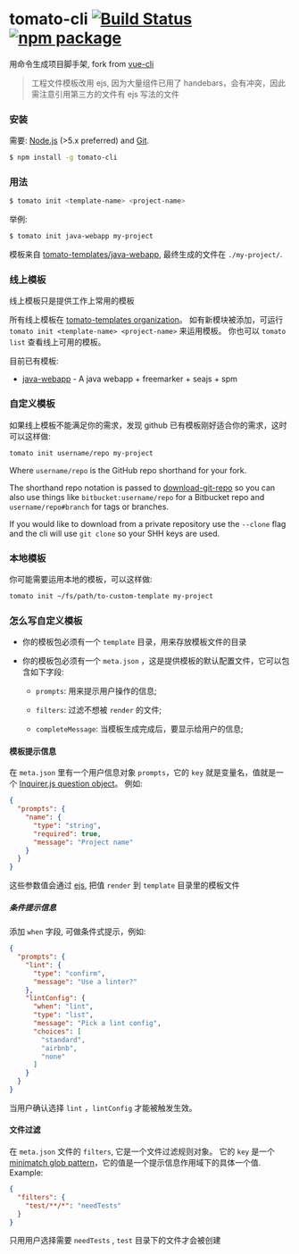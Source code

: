 # tomato-cli [![Build Status](https://img.shields.io/circleci/project/lynzz/tomato-cli/master.svg)](https://circleci.com/gh/lynzz/tomato-cli) [![npm package](https://img.shields.io/npm/v/tomato-cli.svg)](https://www.npmjs.com/package/tomato-cli)

用命令生成项目脚手架, fork from [vue-cli](https://github.com/vuejs/vue-cli)

> 工程文件模板改用 ejs, 因为大量组件已用了 handebars，会有冲突，因此需注意引用第三方的文件有 ejs 写法的文件

### 安装

需要: [Node.js](https://nodejs.org/en/) (>5.x preferred) and [Git](https://git-scm.com/).

``` bash
$ npm install -g tomato-cli
```

### 用法

``` bash
$ tomato init <template-name> <project-name>
```

举例:

``` bash
$ tomato init java-webapp my-project
```

模板来自 [tomato-templates/java-webapp](https://github.com/tomato-templates/java-webapp), 最终生成的文件在 `./my-project/`.

### 线上模板

线上模板只是提供工作上常用的模板

所有线上模板在 [tomato-templates organization](https://github.com/tomato-templates)。 如有新模块被添加，可运行 `tomato init <template-name> <project-name>` 来运用模板。 你也可以 `tomato list` 查看线上可用的模板。

目前已有模板:

- [java-webapp](https://github.com/tomato-templates/java-webapp) - A java webapp + freemarker + seajs + spm


### 自定义模板

如果线上模板不能满足你的需求，发现 github 已有模板刚好适合你的需求，这时可以这样做:

``` bash
tomato init username/repo my-project
```

Where `username/repo` is the GitHub repo shorthand for your fork.

The shorthand repo notation is passed to [download-git-repo](https://github.com/flipxfx/download-git-repo) so you can also use things like `bitbucket:username/repo` for a Bitbucket repo and `username/repo#branch` for tags or branches.

If you would like to download from a private repository use the `--clone` flag and the cli will use `git clone` so your SHH keys are used.

### 本地模板

你可能需要运用本地的模板，可以这样做:

``` bash
tomato init ~/fs/path/to-custom-template my-project
```

### 怎么写自定义模板

- 你的模板包必须有一个 `template` 目录，用来存放模板文件的目录 

- 你的模板包必须有一个 `meta.json` ，这是提供模板的默认配置文件，它可以包含如下字段:

  - `prompts`: 用来提示用户操作的信息;

  - `filters`: 过滤不想被 `render` 的文件;

  - `completeMessage`: 当模板生成完成后，要显示给用户的信息;

#### 模板提示信息

在 `meta.json` 里有一个用户信息对象 `prompts`，它的 `key` 就是变量名，值就是一个 [Inquirer.js question object](https://github.com/SBoudrias/Inquirer.js/#question)。 例如:

``` json
{
  "prompts": {
    "name": {
      "type": "string",
      "required": true,
      "message": "Project name"
    }
  }
}
```

这些参数值会通过 [ejs](https://github.com/tj/ejs), 把值 `render` 到 `template` 目录里的模板文件

##### 条件提示信息

添加 `when` 字段, 可做条件式提示，例如:

``` json
{
  "prompts": {
    "lint": {
      "type": "confirm",
      "message": "Use a linter?"
    },
    "lintConfig": {
      "when": "lint",
      "type": "list",
      "message": "Pick a lint config",
      "choices": [
        "standard",
        "airbnb",
        "none"
      ]
    }
  }
}
```

当用户确认选择 `lint` ，`lintConfig` 才能被触发生效。 

#### 文件过滤

在 `meta.json` 文件的 `filters`, 它是一个文件过滤规则对象。 它的 `key` 是一个 [minimatch glob pattern](https://github.com/isaacs/minimatch)，它的值是一个提示信息作用域下的具体一个值. Example:

``` json
{
  "filters": {
    "test/**/*": "needTests"
  }
}
```

只用用户选择需要 `needTests` , `test` 目录下的文件才会被创建
